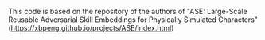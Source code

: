 This code is based on the repository of the authors of
"ASE: Large-Scale Reusable Adversarial Skill Embeddings for Physically Simulated Characters" \
(https://xbpeng.github.io/projects/ASE/index.html)

